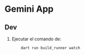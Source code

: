 # Gemini App

## Dev

1. Ejecutar el comando de:

    ``` code
        dart run build_runner watch
    ```
